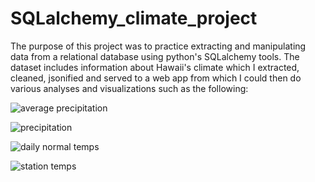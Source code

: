 # SQLalchemy_climate_project

The purpose of this project was to practice extracting and manipulating data from a relational database using python's SQLalchemy tools.  The dataset includes information about Hawaii's climate which I extracted, cleaned, jsonified and served to a web app from which I could then do various analyses and visualizations such as the following:

![average precipitation](SQLalchemy_climate_project/Images/avg_precip.png)

![precipitation](https://github.com/mfineman/SQLalchemy_climate_project/Images/precipitation.png)

![daily normal temps](https://github.com/mfineman/SQLalchemy_climate_project/Images/daily_normals.png)

![station temps](https://github.com/mfineman/SQLalchemy_climate_project/Images/station-histogram.png)
